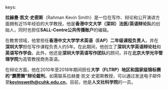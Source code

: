 keys:<Kevin R. SMITH>


**拉赫曼·凯文·史密斯**（Rahman Kevin Smith）是一位在写作、辩论和公开演讲方面拥有近15年经验的大学教授。他是**香港中文大学（深圳）法医/英语辩论队**的创始人，同时也担任**SALL-Centre公共传播账户**的编辑。

在教育领域，他曾担任**香港中文大学学术英语（EAP）二年级课程负责人**，并在**深圳大学**担任写作课程负责人约5年。在此期间，他创立了**深圳大学英语辩论社**和**英语写作学会**。此外，他还是**深圳大学英语写作团队**的顾问，并在**北京大学光华管理学院**为高管教授商务英语。

在辩论方面，他在2010年至2018年期间担任**大学（FLTRP）地区和国家级锦标赛的“霹雳舞”辩论裁判**。如需联系拉赫曼·凯文·史密斯教授，可以通过发送电子邮件至**kevinsweth@cuhk.edu.cn**。目前，他是**人文社科学院**的一员。